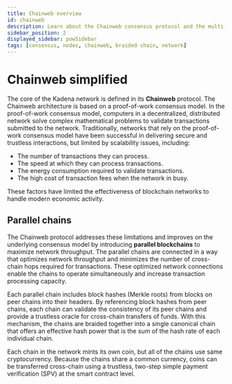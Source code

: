 ```yaml
---
title: Chainweb overview
id: chainweb
description: Learn about the Chainweb consensus protocol and the multi-chain network in this simplified overview.
sidebar_position: 2
displayed_sidebar: powSidebar
tags: [consensus, nodes, chainweb, braided chain, network]
---
```


# Chainweb simplified

The core of the Kadena network is defined in its **Chainweb** protocol.
The Chainweb architecture is based on a proof-of-work consensus model.
In the proof-of-work consensus model, computers in a decentralized, distributed network solve complex mathematical problems to validate transactions submitted to the network.
Traditionally, networks that rely on the proof-of-work consensus model have been successful in delivering secure and trustless interactions, but limited by scalability issues, including:

- The number of transactions they can process.
- The speed at which they can process transactions.
- The energy consumption required to validate transactions.
- The high cost of transaction fees when the network in busy.
  
These factors have limited the effectiveness of blockchain networks to handle modern economic activity. 

## Parallel chains

The Chainweb protocol addresses these limitations and improves on the underlying consensus model by introducing **parallel blockchains** to maximize network throughput.
The parallel chains are connected in a way that optimizes network throughput and minimizes the number of cross-chain hops required for transactions.
These optimized network connections enable the chains to operate simultaneously and increase transaction processing capacity.

Each parallel chain includes block hashes (Merkle roots) from blocks on peer chains into their headers.
By referencing block hashes from peer chains, each chain can validate the consistency of its peer chains and provide a trustless oracle for cross-chain transfers of funds.
With this mechanism, the chains are braided together into a single canonical chain that offers an effective hash power that is the sum of the hash rate of each individual chain. 

Each chain in the network mints its own coin, but all of the chains use same cryptocurrency.
Because the chains share a common currency, coins can be transferred cross-chain using a trustless, two-step simple payment verification (SPV) at the smart contract level.

